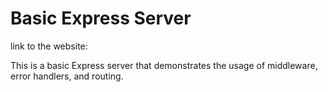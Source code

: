# Basic Express Server

link to the website:

This is a basic Express server that demonstrates the usage of middleware, error handlers, and routing.

